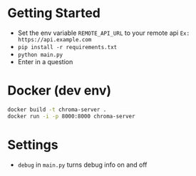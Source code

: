 # Getting Started
* Set the env variable `REMOTE_API_URL` to your remote api `Ex: https://api.example.com`
* `pip install -r requirements.txt`
* `python main.py`
* Enter in a question

# Docker (dev env)
```bash
docker build -t chroma-server .
docker run -i -p 8000:8000 chroma-server
```

# Settings
* `debug` in `main.py` turns debug info on and off